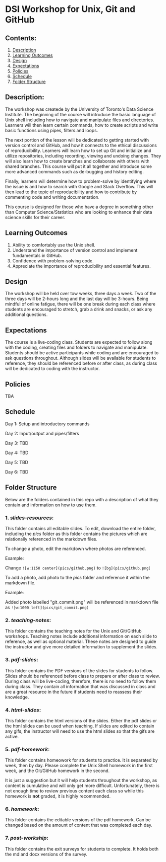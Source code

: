 # DSI Workshop for Unix, Git and GitHub

## Contents:
1. [Description](https://github.com/rachaellam/dsi-workshop#description)
2. [Learning Outcomes](https://github.com/rachaellam/dsi-workshop#learning-outcomes)
3. [Design](https://github.com/rachaellam/dsi-workshop#design)
4. [Expectations](https://github.com/rachaellam/dsi-workshop#expectations)
5. [Policies](https://github.com/rachaellam/dsi-workshop#policies)
6. [Schedule](https://github.com/rachaellam/dsi-workshop#schedule)
7. [Folder Structure](https://github.com/rachaellam/dsi-workshop#folder-structure)

## Description:
The workshop was createde by the University of Toronto's Data Science Institute. The beginning of the course will introduce the basic language of Unix shell including how to navigate and manipulate files and directories. Learners will then learn certain commands, how to create scripts and write basic functions using pipes, filters and loops. 

The next portion of the lesson will be dedicated to getting started with version control and GitHub, and how it connects to the ethical discussions of reproducibility. Learners will learn how to set up Git and initialize and utilize repositories, including recording, viewing and undoing changes. They will also learn how to create branches and collaborate with others with shared branches. This course will put it all together and introduce some more advanced commands such as de-bugging and history editing.

Finally, learners will determine how to problem-solve by identifying where the issue is and how to search with Google and Stack Overflow. This will then lead to the topic of reproducibility and how to contribute by commenting code and writing documentation.

This course is designed for those who have a degree in something other than Computer Science/Statistics who are looking to enhance their data science skills for their career.

## Learning Outcomes
1. Ability to comfortably use the Unix shell.
2. Understand the importance of version control and implement fundamentals in GitHub. 
3. Confidence with problem-solving code.
4. Appreciate the importance of reproducibility and essential features.

## Design
The workshop will be held over tow weeks, three days a week. Two of the three days will be 2-hours long and the last day will be 3-hours. Being mindful of online fatigue, there will be one break during each class where students are encouraged to stretch, grab a drink and snacks, or ask any additional questions.

## Expectations
The course is a live-coding class. Students are expected to follow along with the coding, creating files and folders to navigate and manipulate. Students should be active participants while coding and are encouraged to ask questions throughout. Although slides will be available for students to reference, they should be referenced before or after class, as during class will be dedicated to coding with the instructor.

## Policies
TBA

## Schedule
Day 1: Setup and introductory commands

Day 2: Input/output and pipes/filters

Day 3: TBD

Day 4: TBD

Day 5: TBD

Day 6: TBD

## Folder Structure
Below are the folders contained in this repo with a description of what they contain and information on how to use them.

### 1. *slides-resources*:
This folder contains all editable slides. To edit, download the entire folder, including the *pics* folder as this folder contains the pictures which are relationally referenced in the markdown files.

To change a photo, edit the markdown where photos are referenced.

Example: 

Change `![w:1150 center](pics/github.png)` to `![bg](pics/github.png)`

To add a photo, add photo to the *pics* folder and reference it within the markdown file.

Example:

Added photo labelled "git_commit.png" will be referenced in markdown file as `![w:1000 left](pics/git_commit.png)`

### 2. *teaching-notes*:
This folder contains the teaching notes for the Unix and Git/GitHub workshops. Teaching notes include additional information on each slide to reference, as well as optional material. These notes are designed to guide the instructor and give more detailed information to supplement the slides.

### 3. *pdf-slides*:
This folder contains the PDF versions of the slides for students to follow. Slides should be referenced before class to prepare or after class to review. During class will be live-coding, therefore, there is no need to follow them during class. They contain all information that was discussed in class and are a great resource in the future if students need to reassess their knowledge.

### 4. *html-slides*:
This folder contains the html versions of the slides. Either the pdf slides or the html slides can be used when teaching. If slides are edited to contain any gifs, the instructor will need to use the html slides so that the gifs are active.

### 5. *pdf-homework*:
This folder contains homeowork for students to practice. It is separated by week, then by day. Please complete the Unix Shell homework in the first week, and the Git/GitHub homework in the second.

It is just a suggestion but it will help students throughout the workshop, as content is cumulative and will only get more difficult. Unfortunately, there is not enough time to review previous content each class so while this homework is **not** graded, it is highly recommended.

### 6. *homework*:
This folder contains the editable versions of the pdf homework. Can be changed based on the amount of content that was completed each day.

### 7. *post-workship*:
This folder contains the exit surveys for students to complete. It holds both the md and docx versions of the survey.
